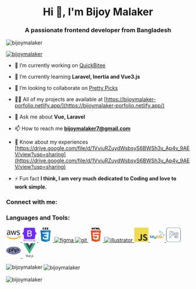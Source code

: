 <h1 align="center">Hi 👋, I'm Bijoy Malaker</h1>
<h3 align="center">A passionate frontend developer from Bangladesh</h3>

<p align="left"> <img src="https://komarev.com/ghpvc/?username=bijoymalaker&label=Profile%20views&color=0e75b6&style=flat" alt="bijoymalaker" /> </p>

<p align="left"> <a href="https://github.com/ryo-ma/github-profile-trophy"><img src="https://github-profile-trophy.vercel.app/?username=bijoymalaker" alt="bijoymalaker" /></a> </p>

- 🔭 I’m currently working on [QuickBitee](https://github.com/bijoymalaker/quickBite-full)

- 🌱 I’m currently learning **Laravel, Inertia and Vue3.js**

- 👯 I’m looking to collaborate on [Pretty Picks](https://github.com/bijoymalaker/quickBite-full)

- 👨‍💻 All of my projects are available at [https://bijoymalaker-porfolio.netlify.app/](https://bijoymalaker-porfolio.netlify.app/)

- 💬 Ask me about **Vue, Laravel**

- 📫 How to reach me **bijoymalaker7@gmail.com**

- 📄 Know about my experiences [https://drive.google.com/file/d/1VviuRZuydWsbsyS6BWSh3v_Ap4v_9AEV/view?usp=sharing](https://drive.google.com/file/d/1VviuRZuydWsbsyS6BWSh3v_Ap4v_9AEV/view?usp=sharing)

- ⚡ Fun fact **I think, I am very much dedicated to Coding and love to work simple.**

<h3 align="left">Connect with me:</h3>
<p align="left">
</p>

<h3 align="left">Languages and Tools:</h3>
<p align="left"> <a href="https://aws.amazon.com" target="_blank" rel="noreferrer"> <img src="https://raw.githubusercontent.com/devicons/devicon/master/icons/amazonwebservices/amazonwebservices-original-wordmark.svg" alt="aws" width="40" height="40"/> </a> <a href="https://getbootstrap.com" target="_blank" rel="noreferrer"> <img src="https://raw.githubusercontent.com/devicons/devicon/master/icons/bootstrap/bootstrap-plain-wordmark.svg" alt="bootstrap" width="40" height="40"/> </a> <a href="https://www.w3schools.com/css/" target="_blank" rel="noreferrer"> <img src="https://raw.githubusercontent.com/devicons/devicon/master/icons/css3/css3-original-wordmark.svg" alt="css3" width="40" height="40"/> </a> <a href="https://www.figma.com/" target="_blank" rel="noreferrer"> <img src="https://www.vectorlogo.zone/logos/figma/figma-icon.svg" alt="figma" width="40" height="40"/> </a> <a href="https://git-scm.com/" target="_blank" rel="noreferrer"> <img src="https://www.vectorlogo.zone/logos/git-scm/git-scm-icon.svg" alt="git" width="40" height="40"/> </a> <a href="https://www.w3.org/html/" target="_blank" rel="noreferrer"> <img src="https://raw.githubusercontent.com/devicons/devicon/master/icons/html5/html5-original-wordmark.svg" alt="html5" width="40" height="40"/> </a> <a href="https://www.adobe.com/in/products/illustrator.html" target="_blank" rel="noreferrer"> <img src="https://www.vectorlogo.zone/logos/adobe_illustrator/adobe_illustrator-icon.svg" alt="illustrator" width="40" height="40"/> </a> <a href="https://developer.mozilla.org/en-US/docs/Web/JavaScript" target="_blank" rel="noreferrer"> <img src="https://raw.githubusercontent.com/devicons/devicon/master/icons/javascript/javascript-original.svg" alt="javascript" width="40" height="40"/> </a> <a href="https://www.mysql.com/" target="_blank" rel="noreferrer"> <img src="https://raw.githubusercontent.com/devicons/devicon/master/icons/mysql/mysql-original-wordmark.svg" alt="mysql" width="40" height="40"/> </a> <a href="https://www.photoshop.com/en" target="_blank" rel="noreferrer"> <img src="https://raw.githubusercontent.com/devicons/devicon/master/icons/photoshop/photoshop-line.svg" alt="photoshop" width="40" height="40"/> </a> <a href="https://www.php.net" target="_blank" rel="noreferrer"> <img src="https://raw.githubusercontent.com/devicons/devicon/master/icons/php/php-original.svg" alt="php" width="40" height="40"/> </a> <a href="https://vuejs.org/" target="_blank" rel="noreferrer"> <img src="https://raw.githubusercontent.com/devicons/devicon/master/icons/vuejs/vuejs-original-wordmark.svg" alt="vuejs" width="40" height="40"/> </a> </p>

<p><img align="left" src="https://github-readme-stats.vercel.app/api/top-langs?username=bijoymalaker&show_icons=true&locale=en&layout=compact" alt="bijoymalaker" /></p>

<p>&nbsp;<img align="center" src="https://github-readme-stats.vercel.app/api?username=bijoymalaker&show_icons=true&locale=en" alt="bijoymalaker" /></p>

<p><img align="center" src="https://github-readme-streak-stats.herokuapp.com/?user=bijoymalaker&" alt="bijoymalaker" /></p>

